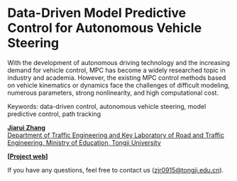 # Data-Driven Model Predictive Control for Autonomous Vehicle Steering

With the development of autonomous driving technology and the increasing demand for vehicle control, MPC has become a widely researched topic in industry and academia. However, the existing MPC control methods based on vehicle kinematics or dynamics face the challenges of difficult modeling, numerous parameters, strong nonlinearity, and high computational cost.

Keywords: data-driven control, autonomous vehicle steering, model predictive control, path tracking

**[Jiarui Zhang](https://tops.tongji.edu.cn/info/1132/1815.htm)**  
[Department of Traffic Engineering and Key Laboratory of Road and Traffic Engineering, Ministry of Education, Tongji University](https://tops.tongji.edu.cn/)  

**[[Project web](https://fangshiyuu.github.io/AWSW-PG/)]**

If you have any questions, feel free to contact us (zjr0915@tongji.edu.cn).
